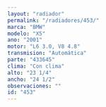 ```yaml
---
layout: "radiador"
permalink: "/radiadores/453/"
marca: "BMW"
modelo: "X5"
ano: "2001"
motor: "L6 3.0, V8 4.8"
transmision: "Automática"
parte: "433645"
clima: "Con clima"
alto: "23 1/4"
ancho: "24 1/2"
observaciones: ""
id: "453"
---
```


